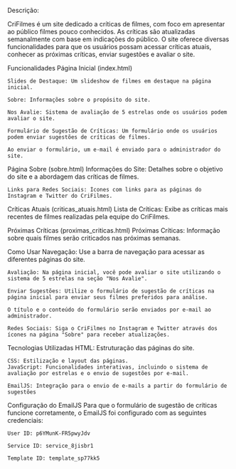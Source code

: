 Descrição:

CriFilmes é um site dedicado a críticas de filmes, com foco em apresentar ao público filmes pouco conhecidos. As críticas são atualizadas semanalmente com base em indicações do público. O site oferece diversas funcionalidades para que os usuários possam acessar críticas atuais, conhecer as próximas críticas, enviar sugestões e avaliar o site.

Funcionalidades
	Página Inicial (index.html)

	Slides de Destaque: Um slideshow de filmes em destaque na página inicial.

	Sobre: Informações sobre o propósito do site.

	Nos Avalie: Sistema de avaliação de 5 estrelas onde os usuários podem avaliar o site.

	Formulário de Sugestão de Críticas: Um formulário onde os usuários podem enviar sugestões de críticas de filmes.

    Ao enviar o formulário, um e-mail é enviado para o administrador do site.

Página Sobre (sobre.html)
	Informações do Site: Detalhes sobre o objetivo do site e a abordagem das críticas de filmes.

	Links para Redes Sociais: Ícones com links para as páginas do Instagram e Twitter do CriFilmes.

Críticas Atuais (criticas_atuais.html)
	Lista de Críticas: Exibe as críticas mais recentes de filmes realizadas pela equipe do CriFilmes.

Próximas Críticas (proximas_criticas.html)
    Próximas Críticas: Informação sobre quais filmes serão criticados nas próximas semanas.

Como Usar
    Navegação: Use a barra de navegação para acessar as diferentes páginas do site.

    Avaliação: Na página inicial, você pode avaliar o site utilizando o sistema de 5 estrelas na seção "Nos Avalie".

    Enviar Sugestões: Utilize o formulário de sugestão de críticas na página inicial para enviar seus filmes preferidos para análise.

    O título e o conteúdo do formulário serão enviados por e-mail ao administrador.

    Redes Sociais: Siga o CriFilmes no Instagram e Twitter através dos ícones na página "Sobre" para receber atualizações.

Tecnologias Utilizadas
    HTML: Estruturação das páginas do site.

    CSS: Estilização e layout das páginas.
    JavaScript: Funcionalidades interativas, incluindo o sistema de avaliação por estrelas e o envio de sugestões por e-mail.

    EmailJS: Integração para o envio de e-mails a partir do formulário de sugestões

Configuração do EmailJS
    Para que o formulário de sugestão de críticas funcione corretamente, o EmailJS foi configurado com as seguintes credenciais:

    User ID: p6YMunK-FR5pwyJdv

    Service ID: service_8jisbr1

    Template ID: template_sp77kk5

